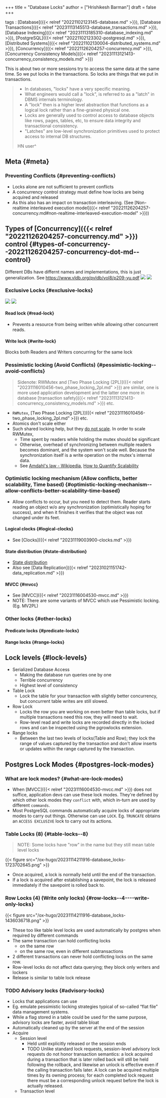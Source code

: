 +++
title = "Database Locks"
author = ["Hrishikesh Barman"]
draft = false
+++

tags
: [Database]({{< relref "20221102123145-database.md" >}}), [Database Transactions]({{< relref "20231113145513-database_transactions.md" >}}), [Database Indexing]({{< relref "20231113185310-database_indexing.md" >}}), [PostgreSQL]({{< relref "20221102123302-postgresql.md" >}}), [Distributed Systems]({{< relref "20221102130004-distributed_systems.md" >}}), [Concurrency]({{< relref "20221126204257-concurrency.md" >}}), [Concurrency Consistency Models]({{< relref "20231113121413-concurrency_consistency_models.md" >}})

This is about two or more sessions try to access the same data at the same time. So we put locks in the transactions. So locks are things that we put in transactions.

> -   In databases, "locks" have a very specific meaning.
> -   What engineers would call a "lock", is referred to as a "latch" in DBMS internals terminology.
> -   A "lock" then is a higher level abstraction that functions as a logical lock rather than a fine-grained physical one.
> -   Locks are generally used to control access to database objects like rows, pages, tables, etc, to ensure data integrity and transactional consistency.
> -   "Latches" are low-level synchronization primitives used to protect access to internal DB structures.
>
> HN user^


## Meta {#meta}


### Preventing Conflicts {#preventing-conflicts}

-   Locks alone are not sufficient to prevent conflicts
-   A concurrency control strategy must define how locks are being acquired and released
-   As this also has an impact on transaction interleaving. (See [Non-realtime interleaved execution model]({{< relref "20221126204257-concurrency.md#non-realtime-interleaved-execution-model" >}}))


## Types of [Concurrency]({{< relref "20221126204257-concurrency.md" >}}) control {#types-of-concurrency--20221126204257-concurrency-dot-md--control}

Different DBs have differnt names and implementations, this is just generalization.
See <https://www.vldb.org/pvldb/vol8/p209-yu.pdf>
![](/ox-hugo/20231114211916-database_locks-565109946.png)
![](/ox-hugo/20231114211916-database_locks-1966915150.png)


### Exclusive Locks {#exclusive-locks}

![](/ox-hugo/20231114211916-database_locks-939432751.png)
![](/ox-hugo/20231114211916-database_locks-402759390.png)


#### Read lock {#read-lock}

-   Prevents a resource from being written while allowing other concurrent reads.


#### Write lock {#write-lock}

Blocks both Readers and Writers concurring for the same lock


### Pessimistic locking (Avoid Conflicts) {#pessimistic-locking--avoid-conflicts}

> Sidenote: RWMutex and [Two Phase Locking (2PL)]({{< relref "20231116010456-two_phase_locking_2pl.md" >}}) are similar, one is more used application development and the latter one more in database [transaction safety]({{< relref "20231113121413-concurrency_consistency_models.md" >}}) etc.

-   `RWMutex`, [Two Phase Locking (2PL)]({{< relref "20231116010456-two_phase_locking_2pl.md" >}}) etc.
-   Atomics don't scale either
-   Such shared locking help, but they [do not scale](https://www.1024cores.net/home/lock-free-algorithms/reader-writer-problem). In order to scale RWMutex,
    -   Time spent by readers while holding the mutex should be significant
    -   Otherwise, overhead of synchronizing between multiple readers becomes dominant, and the system won't scale well. Because the synchronization itself is a write operation on the mutex's internal data.
    -   See [Amdahl's law - Wikipedia](https://en.wikipedia.org/wiki/Amdahl's_law), [How to Quantify Scalability](http://www.perfdynamics.com/Manifesto/USLscalability.html)


### Optimistic locking mechanism (Allow conflicts, better scalability, Time based) {#optimistic-locking-mechanism--allow-conflicts-better-scalability-time-based}

-   Allow conflicts to occur, but you need to detect them. Reader starts reading an object w/o any synchronization (optimistically hoping for success), and when it finishes it verifies that the object was not changed under its feet.


#### Logical clocks {#logical-clocks}

-   See [Clocks]({{< relref "20231119003900-clocks.md" >}})


#### State distribution {#state-distribution}

-   [State distribution](https://www.1024cores.net/home/lock-free-algorithms/reader-writer-problem/state-distribution)
-   Also see [Data Replication]({{< relref "20231021151742-data_replication.md" >}})


#### MVCC {#mvcc}

-   See [MVCC]({{< relref "20231116004530-mvcc.md" >}})
-   NOTE: There are some variants of MVCC which use Pessimistic locking. (Eg. MV2PL)


### Other locks {#other-locks}


#### Predicate locks {#predicate-locks}


#### Range locks {#range-locks}


## Lock levels {#lock-levels}

-   Serialized Database Access
    -   Making the database run queries one by one
    -   Terrible concurrency
    -   Highest level of consistency
-   Table Lock
    -   Lock the table for your transaction with slightly better concurrency, but concurrent table writes are still slowed.
-   Row Lock
    -   Locks the row you are working on even better than table locks, but if multiple transactions need this row, they will need to wait.
    -   Row-level read and write locks are recorded directly in the locked rows and can be inspected using the pgrowlocks extension.
-   Range locks
    -   Between the last two levels of locks(Table and Row); they lock the range of values captured by the transaction and don't allow inserts or updates within the range captured by the transaction.


## Postgres Lock Modes {#postgres-lock-modes}


### What are lock modes? {#what-are-lock-modes}

-   When [MVCC]({{< relref "20231116004530-mvcc.md" >}}) does not suffice, application devs can use these lock modes. They're defined by which other lock modes they `conflict` with, which in-turn are used by different `commands`.
-   Most PostgreSQL commands automatically acquire locks of appropriate modes to carry out things. Otherwise can use `LOCK`. Eg. `TRUNCATE` obtains an `ACCESS EXCLUSIVE` lock to carry out its actions.


### Table Locks (8) {#table-locks--8}

> NOTE: Some locks have "row" in the name but they still mean table level locks

{{< figure src="/ox-hugo/20231114211916-database_locks-1723702645.png" >}}

-   Once acquired, a lock is normally held until the end of the transaction.
-   If a lock is acquired after establishing a savepoint, the lock is released immediately if the savepoint is rolled back to.


### Row Locks (4) (Write only locks) {#row-locks--4----write-only-locks}

{{< figure src="/ox-hugo/20231114211916-database_locks-1436036718.png" >}}

-   These too like table level locks are used automatically by postgres when required by different commands
-   The same transaction can hold conflicting locks
    -   on the same row
    -   on the same row, even in different subtransactions
-   2 different transactions can never hold conflicting locks on the same row.
-   Row-level locks do not affect data querying; they block only writers and lockers
-   Release is similar to table lock release


### <span class="org-todo todo TODO">TODO</span> Advisory locks {#advisory-locks}

-   Locks that applications can use
-   Eg. emulate pessimistic locking strategies typical of so-called “flat file” data management systems.
-   While a flag stored in a table could be used for the same purpose, advisory locks are faster, avoid table bloat
-   Automatically cleaned up by the server at the end of the session
-   Acquire
    -   Session level
        -   Held until explicitly released or the session ends
        -   TODO Unlike standard lock requests, session-level advisory lock requests do not honor transaction semantics: a lock acquired during a transaction that is later rolled back will still be held following the rollback, and likewise an unlock is effective even if the calling transaction fails later. A lock can be acquired multiple times by its owning process; for each completed lock request there must be a corresponding unlock request before the lock is actually released.
    -   Transaction level

